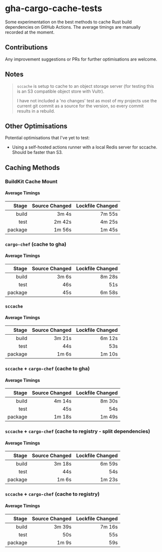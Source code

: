 # gha-cargo-cache-tests
Some experimentation on the best methods to cache Rust build dependencies on GitHub Actions. The average timings are manually recorded at the moment.

## Contributions
Any improvement suggestions or PRs for further optimisations are welcome.

## Notes
> `sccache` is setup to cache to an object storage server (for testing this is an S3 compatible object store with Vultr).
> 
> I have not included a 'no changes' test as most of my projects use the current git commit as a source for the version, so every commit results in a rebuild.

## Other Optimisations
Potential optimisations that I've yet to test:
 - Using a self-hosted actions runner with a local Redis server for sccache. Should be faster than S3.

## Caching Methods
### BuildKit Cache Mount
#### Average Timings
| Stage    | Source Changed | Lockfile Changed |
| -------: | -------------: | ---------------: |
| build    | 3m 4s          | 7m 55s           |
| test     | 2m 42s         | 4m 25s           |
| package  | 1m 56s         | 1m 45s           |

### `cargo-chef` (cache to gha)
#### Average Timings
| Stage    | Source Changed | Lockfile Changed |
| -------: | -------------: | ---------------: |
| build    | 3m 6s          | 8m 28s           |
| test     | 46s            | 51s              |
| package  | 45s            | 6m 58s           |

### `sccache`
#### Average Timings
| Stage    | Source Changed | Lockfile Changed |
| -------: | -------------: | ---------------: |
| build    | 3m 21s         | 6m 12s           |
| test     | 44s            | 53s              |
| package  | 1m 6s          | 1m 10s           |

### `sccache` + `cargo-chef` (cache to gha)
#### Average Timings
| Stage    | Source Changed | Lockfile Changed |
| -------: | -------------: | ---------------: |
| build    | 4m 14s         | 8m 30s           |
| test     | 45s            | 54s              |
| package  | 1m 18s         | 1m 49s           |

### `sccache` + `cargo-chef` (cache to registry - split dependencies)
#### Average Timings
| Stage    | Source Changed | Lockfile Changed |
| -------: | -------------: | ---------------: |
| build    | 3m 18s         | 6m 59s           |
| test     | 44s            | 54s              |
| package  | 1m 6s          | 1m 23s           |

### `sccache` + `cargo-chef` (cache to registry)
#### Average Timings
| Stage    | Source Changed | Lockfile Changed |
| -------: | -------------: | ---------------: |
| build    | 3m 39s         | 7m 16s           |
| test     | 50s            | 55s              |
| package  | 1m 9s          | 59s              |

